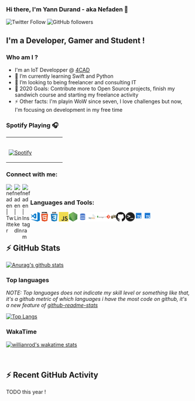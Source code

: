 ### Hi there, I'm Yann Durand - aka Nefaden 👋

![Twitter Follow](https://img.shields.io/twitter/follow/YannDurand11?color=blue&logo=twitter&style=for-the-badge)
![GitHub followers](https://img.shields.io/github/followers/nefaden?color=blue&logo=github&style=for-the-badge)

## I'm a Developer, Gamer and Student !
### Who am I ?
- I'm an IoT Developper @ [4CAD][4CAD]
- 🌱  I’m currently learning Swift  and Python
- 👯  I’m looking to being freelancer and consulting IT
- 🥅  2020 Goals: Contribute more to Open Source projects, finish my sandwich course and starting my freelance activity
- ⚡ Other facts: I'm playin WoW since seven, I love challenges but now, I'm focusing on development in my free time

### Spotify Playing 🎧

<table width="100%"> 
  <tr>
  <td width="50%">
      
&nbsp; <br> [![Spotify](https://novatorem.vercel.app/api/spotify)](https://open.spotify.com/user/omnitenebris)

  </td>
  </table>

[//]: <> (The `&nbsp;` is to have Aphelion take up more space)

### Connect with me:

[<img align="left" alt="nefaden | Twitter" width="22px" src="https://unpkg.com/simple-icons@v3/icons/twitter.svg" />][twitter]
[<img align="left" alt="nefaden | LinkedIn" width="22px" src="https://unpkg.com/simple-icons@v3/icons/linkedin.svg" />][linkedin]
[<img align="left" alt="nefaden | Instagram" width="22px" src="https://unpkg.com/simple-icons@v3/icons/instagram.svg" />][instagram]

<br />

### Languages and Tools:

<img align="left" alt="Visual Studio Code" width="26px" src="https://raw.githubusercontent.com/github/explore/80688e429a7d4ef2fca1e82350fe8e3517d3494d/topics/visual-studio-code/visual-studio-code.png" />
<img align="left" alt="HTML5" width="26px" src="https://raw.githubusercontent.com/github/explore/80688e429a7d4ef2fca1e82350fe8e3517d3494d/topics/html/html.png" />
<img align="left" alt="CSS3" width="26px" src="https://raw.githubusercontent.com/github/explore/80688e429a7d4ef2fca1e82350fe8e3517d3494d/topics/css/css.png" />
<img align="left" alt="JavaScript" width="26px" src="https://raw.githubusercontent.com/github/explore/80688e429a7d4ef2fca1e82350fe8e3517d3494d/topics/javascript/javascript.png" />
<img align="left" alt="Node.js" width="26px" src="https://raw.githubusercontent.com/github/explore/80688e429a7d4ef2fca1e82350fe8e3517d3494d/topics/nodejs/nodejs.png" />
<img align="left" alt="SQL" width="26px" src="https://raw.githubusercontent.com/github/explore/80688e429a7d4ef2fca1e82350fe8e3517d3494d/topics/sql/sql.png" />
<img align="left" alt="MySQL" width="26px" src="https://raw.githubusercontent.com/github/explore/80688e429a7d4ef2fca1e82350fe8e3517d3494d/topics/mysql/mysql.png" />
<img align="left" alt="MongoDB" width="26px" src="https://raw.githubusercontent.com/github/explore/80688e429a7d4ef2fca1e82350fe8e3517d3494d/topics/mongodb/mongodb.png" />
<img align="left" alt="Git" width="26px" src="https://raw.githubusercontent.com/github/explore/80688e429a7d4ef2fca1e82350fe8e3517d3494d/topics/git/git.png" />
<img align="left" alt="GitHub" width="26px" src="https://raw.githubusercontent.com/github/explore/78df643247d429f6cc873026c0622819ad797942/topics/github/github.png" />
<img align="left" alt="Terminal" width="26px" src="https://raw.githubusercontent.com/github/explore/80688e429a7d4ef2fca1e82350fe8e3517d3494d/topics/terminal/terminal.png" />

<code><img height="20" src="./assets/languages/icons8-typescript.svg"></code>
<code><img height="20" src="./assets/languages/icons8-typescript-48.png"></code>

<br />


## :zap: GitHub Stats

[![Anurag's github stats](https://github-readme-stats.vercel.app/api?username=nefaden&count_private=true&show_icons=true&theme=tokyonight)](https://github.com/anuraghazra/github-readme-stats)

### Top languages

*NOTE: Top languages does not indicate my skill level or something like that, it's a github metric of which languages i have the most code on github, it's a new feature of [github-readme-stats](https://github.com/anuraghazra/github-readme-stats)*

[![Top Langs](https://github-readme-stats.vercel.app/api/top-langs/?username=nefaden&layout=compact&theme=tokyonight)](https://github.com/anuraghazra/github-readme-stats)

### WakaTime

[![willianrod's wakatime stats](https://github-readme-stats.vercel.app/api/wakatime?username=nefaden&theme=tokyonight)](https://github.com/anuraghazra/github-readme-stats)

[4CAD]: https://www.4cadgroup.com/
[twitter]: https://twitter.com/YannDurand11 
[instagram]: https://www.instagram.com/nefa_yann/ 
[linkedin]: https://www.linkedin.com/in/yann-durand-12456212a/ 

<br />

## :zap: Recent GitHub Activity
  
<!--START_SECTION:activity-->
TODO this year !
<!--END_SECTION:activity-->

<br />
